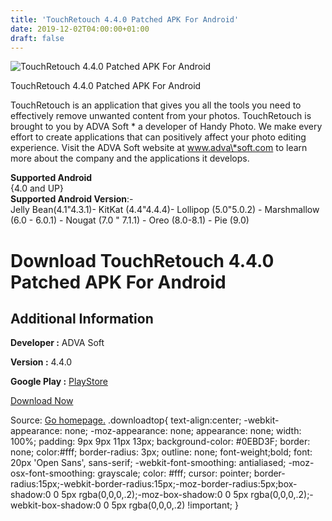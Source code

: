 ```yaml
---
title: 'TouchRetouch 4.4.0 Patched APK For Android'
date: 2019-12-02T04:00:00+01:00
draft: false
---
```


![TouchRetouch 4.4.0 Patched APK For Android](https://i0.wp.com/apkhome.net/wp-content/uploads/2019/12/TouchRetouch-4.4.0-Patched.png "TouchRetouch 4.4.0 Patched APK For Android")

  

TouchRetouch 4.4.0 Patched APK For Android

TouchRetouch is an application that gives you all the tools you need to effectively remove unwanted content from your photos. TouchRetouch is brought to you by ADVA Soft \* a developer of Handy Photo. We make every effort to create applications that can positively affect your photo editing experience. Visit the ADVA Soft website at www.adva\*soft.com to learn more about the company and the applications it develops.

**Supported Android**  
{4.0 and UP}  
**Supported Android Version**:-  
Jelly Bean(4.1"4.3.1)- KitKat (4.4"4.4.4)- Lollipop (5.0"5.0.2) - Marshmallow (6.0 - 6.0.1) - Nougat (7.0 " 7.1.1) - Oreo (8.0-8.1) - Pie (9.0)

Download TouchRetouch 4.4.0 Patched APK For Android
===================================================

Additional Information
----------------------

**Developer :** ADVA Soft

**Version :** 4.4.0

**Google Play :** [PlayStore](https://play.google.com/store/apps/details?id=com.advasoft.touchretouch)

  

[Download Now](https://store4app.co/post/touchretouch-4-4-0-patched-apk-for-android_1575222738)

  
Source: [Go homepage.](https://store4app.co/post/touchretouch-4-4-0-patched-apk-for-android_1575222738) .downloadtop{ text-align:center; -webkit-appearance: none; -moz-appearance: none; appearance: none; width: 100%; padding: 9px 9px 11px 13px; background-color: #0EBD3F; border: none; color:#fff; border-radius: 3px; outline: none; font-weight;bold; font: 20px 'Open Sans', sans-serif; -webkit-font-smoothing: antialiased; -moz-osx-font-smoothing: grayscale; color: #fff; cursor: pointer; border-radius:15px;-webkit-border-radius:15px;-moz-border-radius:5px;box-shadow:0 0 5px rgba(0,0,0,.2);-moz-box-shadow:0 0 5px rgba(0,0,0,.2);-webkit-box-shadow:0 0 5px rgba(0,0,0,.2) !important; }